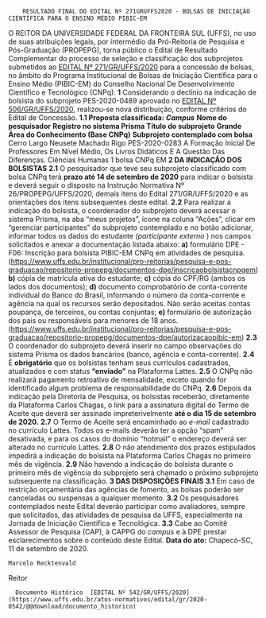         RESULTADO FINAL DO EDITAL Nº 271GRUFFS2020 - BOLSAS DE INICIAÇÃO CIENTÍFICA PARA O ENSINO MÉDIO PIBIC-EM  

 O REITOR DA UNIVERSIDADE FEDERAL DA FRONTEIRA SUL (UFFS), no uso de suas atribuições legais, por intermédio da Pró-Reitoria de Pesquisa e Pós-Graduação (PROPEPG), torna público o Edital de Resultado Complementar do processo de seleção e classificação dos subprojetos submetidos ao [EDITAL Nº 271/GR/UFFS/2020](https://www.uffs.edu.br/atos-normativos/edital/gr/2020-0271) para a concessão de bolsas, no âmbito do Programa Institucional de Bolsas de Iniciação Científica para o Ensino Médio (PIBIC-EM) do Conselho Nacional De Desenvolvimento Científico e Tecnológico (CNPq).   **1**  Considerando o declínio na indicação de bolsista do subprojeto PES-2020-0489 aprovado no [EDITAL Nº 506/GR/UFFS/2020](https://www.uffs.edu.br/atos-normativos/edital/gr/2020-0506), realizou-se nova distribuição, conforme critérios do Edital de Concessão. **1.1 Proposta classificada:**       ***Campus***    **Nome do pesquisador**   **Registro no sistema Prisma**   **Título do subprojeto**   **Grande Área do Conhecimento (Base CNPq)**   **Subprojeto contemplado com bolsa**      Cerro Largo   Neusete Machado Rigo   PES-2020-0283   A Formação Inicial De Professores Em Nível Médio, Os Livros Didáticos E A Questão Das Diferenças.   Ciências Humanas   1 bolsa CNPq EM      **2 DA INDICAÇÃO DOS BOLSISTAS** **2.1**  O pesquisador que teve seu subprojeto classificado com bolsa CNPq terá **prazo até 14 de setembro de 2020** para indicar o bolsista e deverá seguir o disposto na Instrução Normativa Nº 26/PROPEPG/UFFS/2020, demais itens do Edital 271/GR/UFFS/2020 e as orientações dos itens subsequentes deste edital. **2.2**  Para realizar a indicação do bolsista, o coordenador do subprojeto deverá acessar o sistema Prisma, na aba “meus projetos”, ícone na coluna “Ações”, clicar em “gerenciar participantes” do subprojeto contemplado e no botão adicionar, informar todos os dados do estudante *(participante externo* ) nos campos solicitados e anexar a documentação listada abaixo: **a)**  formulário DPE - F06: Inscrição para bolsista PIBIC-EM CNPq em atividades de pesquisa. (<https://www.uffs.edu.br/institucional/pro-reitorias/pesquisa-e-pos-graduacao/repositorio-propepg/documentos-dpe/inscricaobolsistacnpqem>) **b)**  cópia de matrícula ativa do estudante; **c)**  cópia do CPF/RG (ambos os lados dos documentos); **d)**  documento comprobatório de conta-corrente individual do Banco do Brasil, informando o número da conta-corrente e agência na qual os recursos serão depositados. Não serão aceitas contas poupança, de terceiros, ou contas conjuntas; **e)**  formulário de autorização dos pais ou responsáveis para menores de 18 anos. (<https://www.uffs.edu.br/institucional/pro-reitorias/pesquisa-e-pos-graduacao/repositorio-propepg/documentos-dpe/autorizacaopibic-em>) **2.3**  O coordenador do subprojeto deverá inserir no campo observações do sistema Prisma os dados bancários (banco, agência e conta-corrente). **2.4**  É **obrigatório** que os bolsistas tenham seus currículos cadastrados, atualizados e com status **“enviado”**  na Plataforma Lattes. **2.5**  O CNPq não realizará pagamento retroativo de mensalidade, exceto quando for identificado algum problema de responsabilidade do CNPq. **2.6**  Depois da indicação pela Diretoria de Pesquisa, os bolsistas receberão, diretamente da Plataforma Carlos Chagas, o link para a assinatura digital do Termo de Aceite que deverá ser assinado impreterivelmente **até o dia 15 de setembro de 2020.** **2.7**  O Termo de Aceite será encaminhado ao *e-mail*  cadastrado no currículo Lattes. Todos os e-mails deverão ter a opção “spam” desativada, e para os casos do domínio “hotmail” o endereço deverá ser alterado no currículo Lattes. **2.8**  O não atendimento dos prazos estipulados impedirá a indicação do bolsista na Plataforma Carlos Chagas no primeiro mês de vigência. **2.9**  Não havendo a indicação do bolsista durante o primeiro mês de vigência do subprojeto será chamado o próximo subprojeto subsequente na classificação.  **3 DAS DISPOSIÇÕES FINAIS** **3.1**  Em caso de restrição orçamentária das agências de fomento, as bolsas poderão ser canceladas ou suspensas a qualquer momento. **3.2**  Os pesquisadores contemplados neste Edital deverão participar como avaliadores, sempre que solicitados, das atividades de pesquisa da UFFS, especialmente na Jornada de Iniciação Científica e Tecnológica. **3.3**  Cabe ao Comitê Assessor de Pesquisa (CAP), à CAPPG do *campus*  e à DPE prestar esclarecimentos sobre o conteúdo deste Edital.        **Data do ato:** Chapecó-SC, 11 de setembro de 2020.   
 

    Marcelo Recktenvald   
 Reitor 

      Documento Histórico  [EDITAL Nº 542/GR/UFFS/2020](https://www.uffs.edu.br/atos-normativos/edital/gr/2020-0542/@@download/documento_historico)     
      